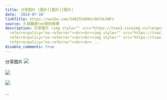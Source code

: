```yaml
---
title: 分享图片 [图片][图片][图片]
date: '2024-07-10'
linkTitle: https://weibo.com/5402554084/OmT4LhNFs
source: 久保醬是ten使的微博
description: 分享图片 <img style="" src="https://tvax2.sinaimg.cn/large/005TCz76gy1hris2xslytj30u00u0q6n.jpg"
  referrerpolicy="no-referrer"><br><br><img style="" src="https://tvax1.sinaimg.cn/large/005TCz76gy1hris2yl9fwj30u00u0djf.jpg"
  referrerpolicy="no-referrer"><br><br><img style="" src="https://tvax1.sinaimg.cn/large/005TCz76gy1hris2z9s04j30u00u0dji.jpg"
  referrerpolicy="no-referrer"><br><br> ...
disable_comments: true
---
```

分享图片 <img style="" src="https://tvax2.sinaimg.cn/large/005TCz76gy1hris2xslytj30u00u0q6n.jpg" referrerpolicy="no-referrer"><br><br><img style="" src="https://tvax1.sinaimg.cn/large/005TCz76gy1hris2yl9fwj30u00u0djf.jpg" referrerpolicy="no-referrer"><br><br><img style="" src="https://tvax1.sinaimg.cn/large/005TCz76gy1hris2z9s04j30u00u0dji.jpg" referrerpolicy="no-referrer"><br><br> ...